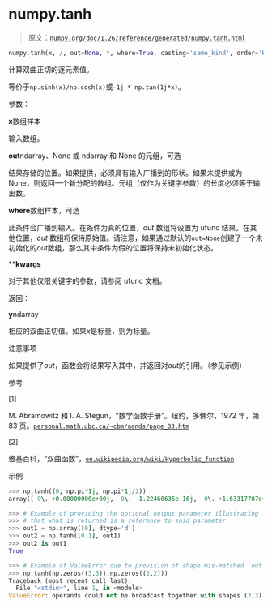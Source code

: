 # numpy.tanh

> 原文：[`numpy.org/doc/1.26/reference/generated/numpy.tanh.html`](https://numpy.org/doc/1.26/reference/generated/numpy.tanh.html)

```py
numpy.tanh(x, /, out=None, *, where=True, casting='same_kind', order='K', dtype=None, subok=True[, signature, extobj]) = <ufunc 'tanh'>
```

计算双曲正切的逐元素值。

等价于`np.sinh(x)/np.cosh(x)`或`-1j * np.tan(1j*x)`。

参数：

**x**数组样本

输入数组。

**out**ndarray、None 或 ndarray 和 None 的元组，可选

结果存储的位置。如果提供，必须具有输入广播到的形状。如果未提供或为 None，则返回一个新分配的数组。元组（仅作为关键字参数）的长度必须等于输出数。

**where**数组样本，可选

此条件会广播到输入。在条件为真的位置，*out* 数组将设置为 ufunc 结果。在其他位置，*out* 数组将保持原始值。请注意，如果通过默认的`out=None`创建了一个未初始化的*out*数组，那么其中条件为假的位置将保持未初始化状态。

****kwargs**

对于其他仅限关键字的参数，请参阅 ufunc 文档。

返回：

**y**ndarray

相应的双曲正切值。如果*x*是标量，则为标量。

注意事项

如果提供了*out*，函数会将结果写入其中，并返回对*out*的引用。（参见示例）

参考

[1]

M. Abramowitz 和 I. A. Stegun，“数学函数手册”。纽约，多佛尔，1972 年，第 83 页。[`personal.math.ubc.ca/~cbm/aands/page_83.htm`](https://personal.math.ubc.ca/~cbm/aands/page_83.htm)

[2]

维基百科，“双曲函数”，[`en.wikipedia.org/wiki/Hyperbolic_function`](https://en.wikipedia.org/wiki/Hyperbolic_function)

示例

```py
>>> np.tanh((0, np.pi*1j, np.pi*1j/2))
array([ 0\. +0.00000000e+00j,  0\. -1.22460635e-16j,  0\. +1.63317787e+16j]) 
```

```py
>>> # Example of providing the optional output parameter illustrating
>>> # that what is returned is a reference to said parameter
>>> out1 = np.array([0], dtype='d')
>>> out2 = np.tanh([0.1], out1)
>>> out2 is out1
True 
```

```py
>>> # Example of ValueError due to provision of shape mis-matched `out`
>>> np.tanh(np.zeros((3,3)),np.zeros((2,2)))
Traceback (most recent call last):
  File "<stdin>", line 1, in <module>
ValueError: operands could not be broadcast together with shapes (3,3) (2,2) 
```
